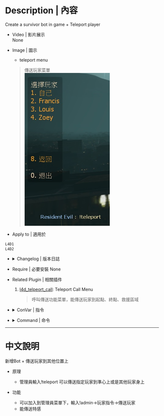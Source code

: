 # Description | 內容
Create a survivor bot in game + Teleport player

* Video | 影片展示
<br/>None

* Image | 圖示
	* teleport menu
	> 傳送玩家菜單
	<br/>![l4d_wind_1](image/l4d_wind_1.jpg)

* Apply to | 適用於
```
L4D1
L4D2
```

* <details><summary>Changelog | 版本日誌</summary>

	* v1.6 (2022-11-23)
		* Initial Release
</details>

* Require | 必要安裝
	None

* Related Plugin | 相關插件
	1. [l4d_telpeort_call](https://github.com/fbef0102/Game-Private_Plugin/tree/main/l4d_telpeort_call): Teleport Call Menu
		> 呼叫傳送功能菜單，能傳送玩家到起點、終點、救援區域

* <details><summary>ConVar | 指令</summary>

	* cfg/sourcemod/l4d_wind.cfg
	```php
	// If 1, Adm can use command to add a survivor bot
	l4d_wind_add_bot_enable "1"

	// Add 'Teleport player' item in admin menu under 'Player commands' category? (0 - No, 1 - Yes)
	l4d_wind_teleport_adminmenu "1"

	// If 1, Adm can teleport special infected
	l4d_wind_teleport_infected_enable "1"
	```
</details>

* <details><summary>Command | 命令</summary>

	* **Add a survivor bot (Adm required: ADMFLAG_BAN)**
	```php
	sm_addbot
	sm_createbot
	```

	* **Open 'Teleport player' menu (Adm required: ADMFLAG_BAN)**
	```php
	sm_teleport
	sm_tp
	```
</details>

- - - -
# 中文說明
新增Bot + 傳送玩家到其他位置上

* 原理
	* 管理員輸入!teleport 可以傳送指定玩家到準心上或是其他玩家身上

* 功能
	* 可以加入到管理員菜單下，輸入!admin->玩家指令->傳送玩家
	* 能傳送特感